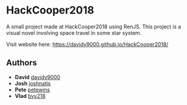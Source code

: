 # HackCooper2018
A small project made at HackCooper2018 using RenJS. This project is a visual novel involving space travel in some star system.

Visit website here:
https://davidy9000.github.io/HackCooper2018/

## Authors
* **David** [davidy9000](https://github.com/davidy9000)
* **Josh**  [joshnatis](https://github.com/joshnatis)
* **Pete**  [petewins](https://github.com/petewins)
* **Vlad**  [bvv218](https://github.com/bvv218)

